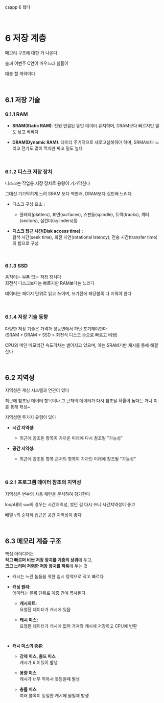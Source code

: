 csapp 6 했다

<br>

# 6 저장 계층

메모리 구조에 대한 거 나온다

솔찌 이번주 C언어 배우느라 힘들어

대충 할 계략이다

<br>

## 6.1 저장 기술

### 6.1.1 RAM

- **SRAM(Static RAM)**: 전원 연결된 동안 데이터 유지하며, DRAM보다 빠르지만 밀도 낮고 비싸다

- **DRAM(Dynamic RAM)**: 데이터 주기적으로 새로고침해줘야 하며, SRMA보다 느리고 전기도 많이 먹지만 싸고 밀도 높다

<br>

### 6.1.2 디스크 저장 장치

디스크는 작업용 저장 장치로 용량이 기가막힌다

그대신 기가막히게 느려 SRAM 보다 백만배, DRAM보다 십만배 느리다

- 디스크 구성 요소 :
    - 플래터(platters), 표면(surfaces), 스핀들(spindle), 트랙(tracks), 섹터(sectors), 실린더(cylinders)등


-  **디스크 접근 시간(Disk access time)** : <br>
탐색 시간(seek time), 회전 지연(rotational latency), 전송 시간(transfer time)의 합으로 구성

<br>


### 6.1.3 SSD

움직이는 부품 없는 저장 장치다
<br>
회전식 디스크보다는 빠르지만 RAM보다는 느리다

데이터는 페이지 단위로 읽고 쓰이며, 쓰기전에 해당블록 다 지워야 한다

<br>

### 6.1.4 저장 기술 동향

다양한 저장 기술은 가격과 성능면에서 하난 포기해야한다
<br>
(SRAM > DRAM > SSD > 회전식 디스크 순으로 빠르고 비쌈)

CPU와 메인 메모리간 속도격차는 벌어지고 있으며, 이는 SRAM기반 캐시를 통해 해결한다

<br>

## 6.2 지역성

지역성은 캐싱 시스템과 연관이 있다

최근에 참조된 데이터 항목이나 그 근처의 데이터가 다시 참조될 확률이 높다는 거니 이를 통해 캐싱~

지역성엔 두가지 유형이 있다

- **시간 지역성:**

    - 최근에 참조된 항목이 가까운 미래에 다시 참조될 "가능성"

- **공간 지역성:**

    - 최근에 참조된 항목 근처의 항목이 가까인 미래에 참조될 "가능성"

<br>

### 6.2.1 프로그램 데이터 참조의 지역성

지역성은 변수의 사용 패턴을 분석하여 평가한다

loop내의 `sum`의 경우는 시간지역성, 썼던 걸 다시 쓰니 시간지역성이 좋고

배열 `v`의 순차적 접근은 공간 지역성이 좋다

<br>

## 6.3 메모리 계층 구조

핵심 아이디어는<br>
**작고 빠르며 비싼 저장 장치를 계층의 상위**에 두고, <br>
**크고 느리며 저렴한 저장 장치를 하위**에 두는 것

- 캐시는 느린 놈들을 위한 임시 영역으로 작고 빠르다

- **캐싱 원리:**<br>데이터는 블록 단위로 계층 간에 복사된다

    - **캐시히트:** <br>
    요청된 데이터가 캐시에 있음

    - **캐시 미스:** <br>
    요청된 데이터가 캐시에 없어 가져와 캐시에 저장하고 CPU에 반환

<br>

- **캐시 미스의 종류:**

    - **강제 미스, 콜드 미스** <br>
    캐시가 비어있어 발생

    - **용량 미스** <br>
    캐시가 너무 작아서 못담을때 발생

    - **충돌 미스** <br>
    여러 블록이 동일한 캐시에 몰릴때 발생

<br>
